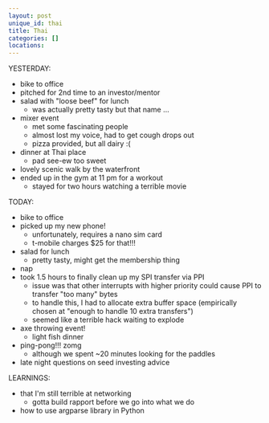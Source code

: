 ```yaml
---
layout: post
unique_id: thai
title: Thai
categories: []
locations: 
---
```


YESTERDAY:
* bike to office
* pitched for 2nd time to an investor/mentor
* salad with "loose beef" for lunch
  * was actually pretty tasty but that name ...
* mixer event
  * met some fascinating people
  * almost lost my voice, had to get cough drops out
  * pizza provided, but all dairy :(
* dinner at Thai place
  * pad see-ew too sweet
* lovely scenic walk by the waterfront
* ended up in the gym at 11 pm for a workout
  * stayed for two hours watching a terrible movie

TODAY:
* bike to office
* picked up my new phone!
  * unfortunately, requires a nano sim card
  * t-mobile charges $25 for that!!!
* salad for lunch
  * pretty tasty, might get the membership thing
* nap
* took 1.5 hours to finally clean up my SPI transfer via PPI
  * issue was that other interrupts with higher priority could cause PPI to transfer "too many" bytes
  * to handle this, I had to allocate extra buffer space (empirically chosen at "enough to handle 10 extra transfers")
  * seemed like a terrible hack waiting to explode
* axe throwing event!
  * light fish dinner
* ping-pong!!! zomg
  * although we spent ~20 minutes looking for the paddles
* late night questions on seed investing advice

LEARNINGS:
* that I'm still terrible at networking
  * gotta build rapport before we go into what we do
* how to use argparse library in Python
